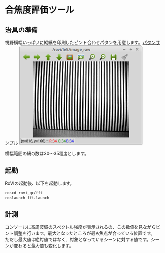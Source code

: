 # 合焦度評価ツール

## 治具の準備

視野横幅いっぱいに縦縞を印刷したピント合わせパタンを用意します。<a href="stripe.pdf" >パタンサンプル</a>
<img src="fig1.png" width="400px" />  

横幅範囲の縞の数は30〜35程度とします。

## 起動

RoVIの起動後、以下を起動します。
~~~
roscd rovi_qc/fft
roslaunch fft.launch
~~~

## 計測

コンソールに高周波域のスペクトル強度が表示されるの、この数値を見ながらピント調整を行います。最大となったところが最も焦点が合っている位置です。  
ただし最大値は絶対値ではなく、対象となっているシーンに対する値です。シーンが変わると最大値も変化します。